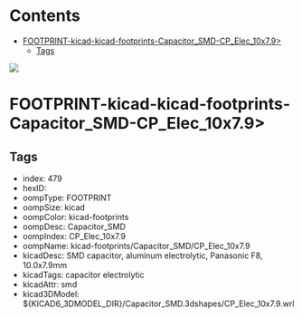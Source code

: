 



Contents
========

* [FOOTPRINT-kicad-kicad-footprints-Capacitor_SMD-CP_Elec_10x7.9>](#footprint-kicad-kicad-footprints-capacitor_smd-cp_elec_10x79)
	* [Tags](#tags)
  
![][im]
# FOOTPRINT-kicad-kicad-footprints-Capacitor_SMD-CP_Elec_10x7.9>

## Tags

- index: 479
- hexID: 
- oompType: FOOTPRINT
- oompSize: kicad
- oompColor: kicad-footprints
- oompDesc: Capacitor_SMD
- oompIndex: CP_Elec_10x7.9
- oompName: kicad-footprints/Capacitor_SMD/CP_Elec_10x7.9
- kicadDesc: SMD capacitor, aluminum electrolytic, Panasonic F8, 10.0x7.9mm
- kicadTags: capacitor electrolytic
- kicadAttr: smd
- kicad3DModel: ${KICAD6_3DMODEL_DIR}/Capacitor_SMD.3dshapes/CP_Elec_10x7.9.wrl



[im]: image.png
